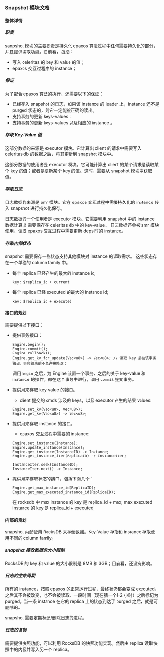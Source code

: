 ### Snapshot 模块文档

#### 整体详情

##### 职责

sanpshot 模块的主要职责是持久化 epaxos 算法过程中任何需要持久化的部分，并且提供读取功能。目前看，包括：

- 写入 celeritas 的 key 和 value 的值；
- epaxos 交互过程中的 instance；

##### 保证

为了配合 epaxos 算法的执行，还需要以下的保证：

- 已经存入 snapshot 的日志，如果该 instance 的 leader 上，instance 还不是 purged 状态的，则它一定能被正确的读出。
- 支持事务的更新 keys-values；
- 支持事务的更新 keys-values 以及相应的 instance 。

##### 存取 Key-Value 值

这部分数据的来源是 executor 模块。它计算出 client 的请求中需要写入 celeritas db 的数据之后，将其更新到 snapshot 模块中。

这部分数据的使用者是 executor 模块。它可能计算出 client 的某个请求是读取某个 key 的值；或者是更新某个 key 的值。这时，需要从 snapshot 模块中获取值。

##### 存取日志

日志数据的来源是 smr 模块。它在 epaxos 交互过程中需要持久化的 instance 传入 snapshot 进行持久化保存。

日志数据的一个使用者是 executor 模块。它需要利用 snapshot 中的 instance 数据计算出 需要保存在 celeritas db 中的 key-value。
日志数据还会被 smr 模块使用，读取 epaxos 交互过程中需要更新 deps 时的 instance。

##### 存取内部状态

snapshot 需要保存一些状态支持其他模块对 instance 的读取需求。
这些状态存在一个单独的 column family 中。

- 每个 replica 已经产生的最大的 instance id;
    ```
    key: $replica_id + current
    ```
- 每个 replica 已经 executed 的最大的 instance id;
    ```
    key: $replica_id + executed
    ```

#### 接口的规划

需要提供以下接口：

- 提供事务接口：
    ```
    Engine.begin();
    Engine.commit();
    Engine.rollback();
    Engine.get_kv_for_update(Vec<u8>) -> Vec<u8>; // 读取 key 后被该事务独占，事务结束前不允许被修改；
    ```
    调用 `begin` 之后，为 Engine 设置一个事务，之后的关于 key-value 和 instance 的操作，都在这个事务中进行，调用 `commit` 提交事务。

- 提供用来存取 key-value 的接口。
    - client 提交的 cmds 涉及的 keys，以及 executor 产生的结果 values:
    ```
    Engine.set_kv(Vec<u8>, Vec<u8>);
    Engine.get_kv(Vec<u8>) -> Vec<u8>;
    ```

- 提供用来存取 instance 的接口。
    - epaxos 交互过程中需要的 instance:
    ```
    Engine.set_instance(Instance);
    Engine.update_instance(Instance);
    Engine.get_instance(InstanceID) -> Instance;
    Engine.get_instance_iter(ReplicaID) -> InstanceIter;

    InstanceIter.seek(InstanceID);
    InstanceIter.next() -> Instance;
    ```

- 提供用来存取状态的接口。包括下面几个：
    ```
    Engine.get_max_instance_id(ReplicaID);
    Engine.get_max_executed_instance_id(ReplicaID);
    ```
    在 rocksdb 中 max instance 的 key 是 replica_id + max; max executed instance 的 key 是 replica_id + executed;

#### 内部的规划

snapshot 内部使用 RocksDB 来存储数据。Key-Value 存取和 instance 存取使用不同的 column family。

##### snapshot 接收数据的大小限制

RocksDB 的 key 和 value 的大小限制是 8MB 和 3GB；目前看，还没有影响。

##### 日志的生命周期

所有的 instance，按照 epaxos 的正常运行过程，最终状态都会变成 executed，之后其不会被改变，也不会被读取。一段时间（现在猜一个1-2 小时）之后标记为 purged。当一条 instance 在它的 replica 上的状态到达了 purged 之后，就是可删除的。

snapshot 需要定期标记/删除日志的进程。

##### 日志的复制

需要提供快照功能，可以利用 RocksDB 的快照功能实现。然后由 replica 读取快照中的内容并写入另一个 replica。
